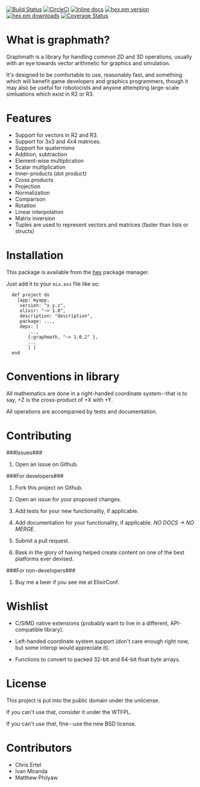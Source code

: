 [![Build Status](https://api.travis-ci.org/repositories/crertel/graphmath.svg)](https://travis-ci.org/crertel/graphmath)
[![CircleCI](https://circleci.com/gh/crertel/graphmath.svg?style=svg)](https://circleci.com/gh/crertel/graphmath)
[![Inline docs](http://inch-ci.org/github/crertel/graphmath.svg)](http://inch-ci.org/github/crertel/graphmath)
[![hex.pm version](https://img.shields.io/hexpm/v/graphmath.svg)](https://hex.pm/packages/graphmath)
[![hex.pm downloads](https://img.shields.io/hexpm/dt/graphmath.svg)](https://hex.pm/packages/graphmath)
[![Coverage Status](https://coveralls.io/repos/crertel/graphmath/badge.svg?branch=master)](https://coveralls.io/r/crertel/graphmath?branch=master)

What is graphmath?
===================

Graphmath is a library for handling common 2D and 3D operations, usually with an eye towards vector arithmetic for graphics and simulation.

It's designed to be comfortable to use, reasonably fast, and something which will benefit game developers and graphics programmers, though it may also be useful for robotocists and anyone attempting large-scale simluations which exist in R2 or R3.

Features
========

* Support for vectors in R2 and R3.
* Support for 3x3 and 4x4 matrices.
* Support for quaternions
* Addition, subtraction
* Element-wise multiplication
* Scalar multiplication
* Inner-products (dot product)
* Cross products
* Projection
* Normalization
* Comparison
* Rotation
* Linear interpolation
* Matrix inversion
* Tuples are used to represent vectors and matrices (faster than lists or structs)

Installation
============

This package is available from the [hex](https://hex.pm) package manager.

Just add it to your `mix.exs` file like so:

```
  def project do
    [app: myapp,
     version: "x.y.z",
     elixir: "~> 1.0",
     description: "description",
     package: ...,
     deps: [
        ...,
        {:graphmath, "~> 1.0.2" },
        ...
        ] ]
  end
```

Conventions in library
======================

All mathematics are done in a right-handed coordinate system--that is to say, +Z is the cross-product of +X with +Y.

All operations are accompanied by tests and documentation.

Contributing
============

###Issues###

1. Open an issue on Github.

###For developers###

1. Fork this project on Github.

2. Open an issue for your proposed changes.

3. Add tests for your new functionality, if applicable.

4. Add documentation for your functionality, if applicable. *NO DOCS -> NO MERGE*.

5. Submit a pull request.

6. Bask in the glory of having helped create content on one of the best platforms ever devised.

###For non-developers###

1. Buy me a beer if you see me at ElixirConf.

Wishlist
========

* C/SIMD native extensions (probably want to live in a different, API-compatible library).

* Left-handed coordinate system support (don't care enough right now, but some interop would appreciate it).

* Functions to convert to packed 32-bit and 64-bit float byte arrays.

License
=======

This project is put into the public domain under the unlicense.

If you can't use that, consider it under the WTFPL.

If you can't use *that*, fine--use the new BSD license.

Contributors
=============
* Chris Ertel
* Ivan Miranda
* Matthew Philyaw
